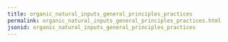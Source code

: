 ```yaml
---
title: organic_natural_inputs_general_principles_practices
permalink: organic_natural_inputs_general_principles_practices.html
jsonid: organic_natural_inputs_general_principles_practices
---
```

